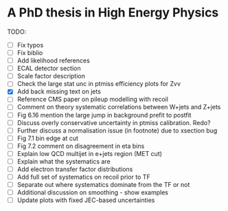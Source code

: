 # A PhD thesis in High Energy Physics

TODO:

- [ ] Fix typos
- [ ] Fix biblio
- [ ] Add likelihood references
- [ ] ECAL detector section
- [ ] Scale factor description
- [ ] Check the large stat unc in ptmiss efficiency plots for Zvv
- [x] Add back missing text on jets
- [ ] Reference CMS paper on pileup modelling with recoil
- [ ] Comment on theory systematic correlations between W+jets and Z+jets
- [ ] Fig 6.16 mention the large jump in background prefit to postfit
- [ ] Discuss overly conservative uncertainty in ptmiss calibration. Redo?
- [ ] Further discuss a normalisation issue (in footnote) due to xsection bug
- [ ] Fig 7.1 bin edge at cut
- [ ] Fig 7.2 comment on disagreement in eta bins
- [ ] Explain low QCD multijet in e+jets region (MET cut)
- [ ] Explain what the systematics are
- [ ] Add electron transfer factor distributions
- [ ] Add full set of systematics on recoil prior to TF
- [ ] Separate out where systematics dominate from the TF or not
- [ ] Additional discussion on smoothing - show examples
- [ ] Update plots with fixed JEC-based uncertainties
